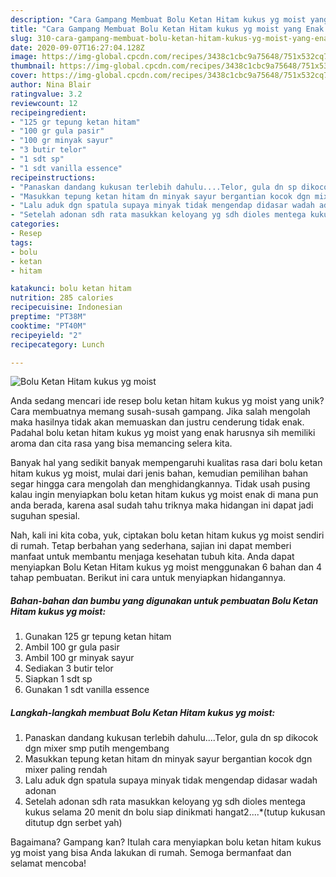```yaml
---
description: "Cara Gampang Membuat Bolu Ketan Hitam kukus yg moist yang Enak Banget"
title: "Cara Gampang Membuat Bolu Ketan Hitam kukus yg moist yang Enak Banget"
slug: 310-cara-gampang-membuat-bolu-ketan-hitam-kukus-yg-moist-yang-enak-banget
date: 2020-09-07T16:27:04.128Z
image: https://img-global.cpcdn.com/recipes/3438c1cbc9a75648/751x532cq70/bolu-ketan-hitam-kukus-yg-moist-foto-resep-utama.jpg
thumbnail: https://img-global.cpcdn.com/recipes/3438c1cbc9a75648/751x532cq70/bolu-ketan-hitam-kukus-yg-moist-foto-resep-utama.jpg
cover: https://img-global.cpcdn.com/recipes/3438c1cbc9a75648/751x532cq70/bolu-ketan-hitam-kukus-yg-moist-foto-resep-utama.jpg
author: Nina Blair
ratingvalue: 3.2
reviewcount: 12
recipeingredient:
- "125 gr tepung ketan hitam"
- "100 gr gula pasir"
- "100 gr minyak sayur"
- "3 butir telor"
- "1 sdt sp"
- "1 sdt vanilla essence"
recipeinstructions:
- "Panaskan dandang kukusan terlebih dahulu....Telor, gula dn sp dikocok dgn mixer smp putih mengembang"
- "Masukkan tepung ketan hitam dn minyak sayur bergantian kocok dgn mixer paling rendah"
- "Lalu aduk dgn spatula supaya minyak tidak mengendap didasar wadah adonan"
- "Setelah adonan sdh rata masukkan keloyang yg sdh dioles mentega kukus selama 20 menit dn bolu siap dinikmati hangat2....*(tutup kukusan ditutup dgn serbet yah)"
categories:
- Resep
tags:
- bolu
- ketan
- hitam

katakunci: bolu ketan hitam 
nutrition: 285 calories
recipecuisine: Indonesian
preptime: "PT38M"
cooktime: "PT40M"
recipeyield: "2"
recipecategory: Lunch

---
```



![Bolu Ketan Hitam kukus yg moist](https://img-global.cpcdn.com/recipes/3438c1cbc9a75648/751x532cq70/bolu-ketan-hitam-kukus-yg-moist-foto-resep-utama.jpg)

Anda sedang mencari ide resep bolu ketan hitam kukus yg moist yang unik? Cara membuatnya memang susah-susah gampang. Jika salah mengolah maka hasilnya tidak akan memuaskan dan justru cenderung tidak enak. Padahal bolu ketan hitam kukus yg moist yang enak harusnya sih memiliki aroma dan cita rasa yang bisa memancing selera kita.



Banyak hal yang sedikit banyak mempengaruhi kualitas rasa dari bolu ketan hitam kukus yg moist, mulai dari jenis bahan, kemudian pemilihan bahan segar hingga cara mengolah dan menghidangkannya. Tidak usah pusing kalau ingin menyiapkan bolu ketan hitam kukus yg moist enak di mana pun anda berada, karena asal sudah tahu triknya maka hidangan ini dapat jadi suguhan spesial.


Nah, kali ini kita coba, yuk, ciptakan bolu ketan hitam kukus yg moist sendiri di rumah. Tetap berbahan yang sederhana, sajian ini dapat memberi manfaat untuk membantu menjaga kesehatan tubuh kita. Anda dapat menyiapkan Bolu Ketan Hitam kukus yg moist menggunakan 6 bahan dan 4 tahap pembuatan. Berikut ini cara untuk menyiapkan hidangannya.

<!--inarticleads1-->

##### Bahan-bahan dan bumbu yang digunakan untuk pembuatan Bolu Ketan Hitam kukus yg moist:

1. Gunakan 125 gr tepung ketan hitam
1. Ambil 100 gr gula pasir
1. Ambil 100 gr minyak sayur
1. Sediakan 3 butir telor
1. Siapkan 1 sdt sp
1. Gunakan 1 sdt vanilla essence




<!--inarticleads2-->

##### Langkah-langkah membuat Bolu Ketan Hitam kukus yg moist:

1. Panaskan dandang kukusan terlebih dahulu....Telor, gula dn sp dikocok dgn mixer smp putih mengembang
1. Masukkan tepung ketan hitam dn minyak sayur bergantian kocok dgn mixer paling rendah
1. Lalu aduk dgn spatula supaya minyak tidak mengendap didasar wadah adonan
1. Setelah adonan sdh rata masukkan keloyang yg sdh dioles mentega kukus selama 20 menit dn bolu siap dinikmati hangat2....*(tutup kukusan ditutup dgn serbet yah)




Bagaimana? Gampang kan? Itulah cara menyiapkan bolu ketan hitam kukus yg moist yang bisa Anda lakukan di rumah. Semoga bermanfaat dan selamat mencoba!
